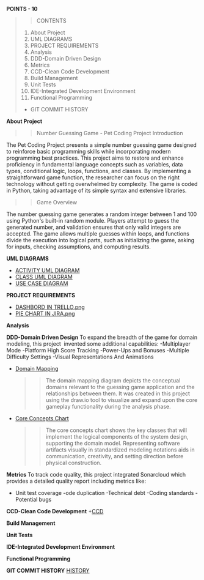 **POINTS - 10**
>>CONTENTS
>1. About Project
>2. UML DIAGRAMS
>3. PROJECT REQUIREMENTS
>4. Analysis
>5. DDD-Domain Driven Design
>6. Metrics
>7. CCD-Clean Code Development
>8. Build Management
>9. Unit Tests
>10. IDE-Integrated Development Environment
>11. Functional Programming
>+ GIT COMMIT HISTORY




**About Project**
>> Number Guessing Game - Pet Coding Project Introduction

   The Pet Coding Project presents a simple number guessing game designed to reinforce basic programming skills while incorporating modern programming best 
   practices. This project aims to restore and enhance proficiency in fundamental language concepts such as variables, data types, conditional logic, loops, 
   functions, and classes. By implementing a straightforward game function, the researcher can focus on the right technology without getting overwhelmed by 
   complexity. The game is coded in Python, taking advantage of its simple syntax and extensive libraries.

>> Game Overview

The number guessing game generates a random integer between 1 and 100 using Python's built-in random module. Players attempt to guess the generated number, and validation ensures that only valid integers are accepted. The game allows multiple guesses within loops, and functions divide the execution into logical parts, such as initializing the game, asking for inputs, checking assumptions, and computing results.


**UML DIAGRAMS**
+ [ACTIVITY UML DIAGRAM](https://github.com/astaade/pet_project/blob/main/UML/ACTIVITY%20DIAGRAM.png)
+ [CLASS UML DIAGRAM](https://github.com/astaade/pet_project/blob/main/UML/CLASS%20DIAGRAM.png)
+ [USE CASE DIAGRAM](https://github.com/astaade/pet_project/blob/main/UML/USE%20CASE%20DIAGRAM.png)

**PROJECT REQUIREMENTS**
 + [DASHBORD IN TRELLO.png](https://github.com/astaade/pet_project/blob/main/PROJECT%20REQUIREMENTS/DASHBORD%20IN%20TRELLO.png)
 + [PIE CHART IN JIRA.png](https://github.com/astaade/pet_project/blob/main/PROJECT%20REQUIREMENTS/PIE%20CHART%20IN%20JIRA.png)


**Analysis**

**DDD-Domain Driven Design**
To expand the breadth of the game for domain modeling, this project  invented some additional capabilities:
-Multiplayer Mode
-Platform High Score Tracking
-Power-Ups and Bonuses
-Multiple Difficulty Settings
-Visual Representations And Animations
 + [Domain Mapping](https://github.com/astaade/pet_project/blob/main/DOMAIN%20DRIVEN%20DESIGN/DOMAIN%20MAPPING.png)
   >>The domain mapping diagram depicts the conceptual domains relevant to the guessing game application and the relationships between them. It was created in this project using the draw.io tool to visualize and expand upon the core gameplay functionality during the analysis phase.
   
 + [Core Concepts Chart](https://github.com/astaade/pet_project/blob/main/DOMAIN%20DRIVEN%20DESIGN/CORE%20CONCEPT%20CHART.png)
   >> The core concepts chart shows the key classes that will implement the logical components of the system design, supporting the domain model. Representing software artifacts visually in standardized modeling notations aids in communication, creativity, and setting direction before physical construction.

**Metrics**
To track code quality, this project integrated Sonarcloud which provides a detailed quality report including metrics like:
- Unit test coverage
-ode duplication
-Technical debt
-Coding standards
-Potential bugs

**CCD-Clean Code Development**
+[CCD](https://github.com/astaade/pet_project/blob/main/Clean%20Code%20Development/Clean%20Code%20Development%20(CCD)%20cheat%20sheet.pdf)

**Build Management**

**Unit Tests**

**IDE-Integrated Development Environment**

**Functional Programming**


**GIT COMMIT HISTORY**
[HISTORY](https://github.com/astaade/pet_project/commits/main/README.md)
